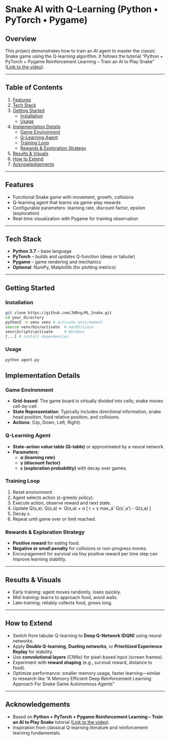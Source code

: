 # Snake AI with Q-Learning (Python • PyTorch • Pygame)

## Overview

This project demonstrates how to train an AI agent to master the classic Snake game using the Q-learning algorithm. It follows the tutorial “Python + PyTorch + Pygame Reinforcement Learning – Train an AI to Play Snake” ([Link to the video](https://www.youtube.com/watch?v=L8ypSXwyBds)).

---

## Table of Contents

1. [Features](#features)  
2. [Tech Stack](#tech-stack)  
3. [Getting Started](#getting-started)  
   - [Installation](#installation)  
   - [Usage](#usage)  
4. [Implementation Details](#implementation-details)  
   - [Game Environment](#game-environment)  
   - [Q-Learning Agent](#q-learning-agent)  
   - [Training Loop](#training-loop)  
   - [Rewards & Exploration Strategy](#rewards--exploration-strategy)  
5. [Results & Visuals](#results--visuals)  
6. [How to Extend](#how-to-extend) 
7. [Acknowledgements](#acknowledgements)

---

## Features

- Functional Snake game with movement, growth, collisions  
- Q-learning agent that learns via game-play rewards  
- Configurable parameters: learning rate, discount factor, epsilon (exploration)  
- Real-time visualization with Pygame for training observation

---

## Tech Stack

- **Python 3.7** – base language  
- **PyTorch** – builds and updates Q-function (deep or tabular)  
- **Pygame** – game rendering and mechanics  
- **Optional**: NumPy, Matplotlib (for plotting metrics)

---

## Getting Started

### Installation

```bash
git clone https://github.com/JHDng/ML_Snake.git
cd your_directory
python3 -m venv venv # activate environment
source venv/bin/activate  # macOS/Linux
venv\Scripts\activate     # Windows
[...] # install dependencies
```

### Usage

```bash
python agent.py
```

## Implementation Details

### Game Environment

- **Grid-based**: The game board is virtually divided into cells; snake moves cell-by-cell.  
- **State Representation**: Typically includes directional information, snake head position, food relative position, and collisions.  
- **Actions**: {Up, Down, Left, Right}.

### Q-Learning Agent

- **State-action value table (Q-table)** or approximated by a neural network.  
- **Parameters**:
  - **α (learning rate)**
  - **γ (discount factor)**
  - **ε (exploration probability)** with decay over games.

### Training Loop

1. Reset environment.  
2. Agent selects action (ε-greedy policy).  
3. Execute action, observe reward and next state.  
4. Update Q(s,a): Q(s,a) ← Q(s,a) + α [ r + γ max_a' Q(s',a') - Q(s,a) ]
5. Decay ε. 
6. Repeat until game over or limit reached.

### Rewards & Exploration Strategy

- **Positive reward** for eating food.  
- **Negative or small penalty** for collisions or non-progress moves.  
- Encouragement for survival via tiny positive reward per time step can improve learning stability.

---

## Results & Visuals

- Early training: agent moves randomly, loses quickly.  
- Mid-training: learns to approach food, avoid walls.  
- Late-training: reliably collects food, grows long.

---

## How to Extend

- Switch from tabular Q-learning to **Deep Q-Network (DQN)** using neural networks.  
- Apply **Double Q-learning**, **Dueling networks**, or **Prioritized Experience Replay** for stability.  
- Use **convolutional layers** (CNNs) for pixel-based input (screen frames).  
- Experiment with **reward shaping** (e.g., survival reward, distance to food).  
- Optimize performance: smaller memory usage, faster learning—similar to research like “A Memory Efficient Deep Reinforcement Learning Approach For Snake Game Autonomous Agents”

---

## Acknowledgements

- Based on **Python + PyTorch + Pygame Reinforcement Learning – Train an AI to Play Snake** tutorial ([Link to the video](https://www.youtube.com/watch?v=L8ypSXwyBds)).  
- Inspiration from classical Q-learning literature and reinforcement learning fundamentals.
